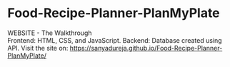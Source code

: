 # Food-Recipe-Planner-PlanMyPlate
WEBSITE - The Walkthrough  
Frontend: HTML, CSS, and JavaScript. 
Backend: Database created using API.
Visit the site on: https://sanyadureja.github.io/Food-Recipe-Planner-PlanMyPlate/
